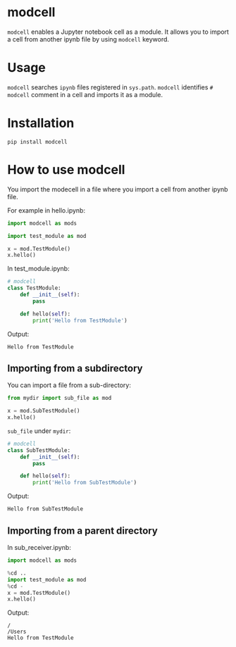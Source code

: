 # modcell

`modcell` enables a Jupyter notebook cell as a module. It allows you to import a cell from another ipynb file by using `modcell` keyword.

# Usage

`modcell` searches `ipynb` files registered in `sys.path`. `modcell` identifies `# modcell` comment in a cell and imports it as a module.

# Installation

```
pip install modcell
```

# How to use modcell


You import the modecell in a file where you import a cell from another ipynb file.

For example in hello.ipynb:

```python
import modcell as mods

import test_module as mod

x = mod.TestModule()
x.hello()
```

In test_module.ipynb:

```python
# modcell
class TestModule:
    def __init__(self):
        pass

    def hello(self):
        print('Hello from TestModule')
```

Output:
```
Hello from TestModule
```

## Importing from a subdirectory

You can import a file from a sub-directory:

```python
from mydir import sub_file as mod

x = mod.SubTestModule()
x.hello()
```

`sub_file` under `mydir`:

```python
# modcell
class SubTestModule:
    def __init__(self):
        pass

    def hello(self):
        print('Hello from SubTestModule')
```

Output:
```
Hello from SubTestModule
```

## Importing from a parent directory

In sub_receiver.ipynb:

```python
import modcell as mods

%cd ..
import test_module as mod
%cd -
x = mod.TestModule()
x.hello()
```

Output:
```
/
/Users
Hello from TestModule
```
